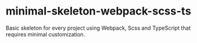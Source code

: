 # minimal-skeleton-webpack-scss-ts
Basic skeleton for every project using Webpack, Scss and TypeScript that requires minimal customization.
